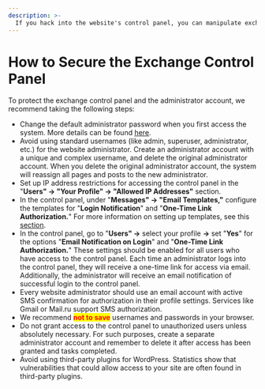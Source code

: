 ```yaml
---
description: >-
  If you hack into the website's control panel, you can manipulate exchange rates and the details of the exchange service for manual transactions.
---
```


# How to Secure the Exchange Control Panel

To protect the exchange control panel and the administrator account, we recommend taking the following steps:

* Change the default administrator password when you first access the system. More details can be found [here](https://premium.gitbook.io/main/en/navigaciya/faq/kak-izmenit-parol-administratora).
* Avoid using standard usernames (like admin, superuser, administrator, etc.) for the website administrator. Create an administrator account with a unique and complex username, and delete the original administrator account. When you delete the original administrator account, the system will reassign all pages and posts to the new administrator.
* Set up IP address restrictions for accessing the control panel in the "**Users" → "Your Profile" → "Allowed IP Addresses"** section.
* In the control panel, under "**Messages" → "Email Templates,"** configure the templates for "**Login Notification**" and "**One-Time Link Authorization.**" For more information on setting up templates, see this [section](https://premium.gitbook.io/main/en/navigaciya/uvedomleniya/opovesheniya-po-e-mail).
* In the control panel, go to "**Users" →** select your profile **→** set "**Yes**" for the options "**Email Notification on Login**" and "**One-Time Link Authorization.**" These settings should be enabled for all users who have access to the control panel. Each time an administrator logs into the control panel, they will receive a one-time link for access via email. Additionally, the administrator will receive an email notification of successful login to the control panel.
* Every website administrator should use an email account with active SMS confirmation for authorization in their profile settings. Services like Gmail or Mail.ru support SMS authorization.
* We recommend <mark style="color:red;">**not to save**</mark> usernames and passwords in your browser.
* Do not grant access to the control panel to unauthorized users unless absolutely necessary. For such purposes, create a separate administrator account and remember to delete it after access has been granted and tasks completed.
* Avoid using third-party plugins for WordPress. Statistics show that vulnerabilities that could allow access to your site are often found in third-party plugins.